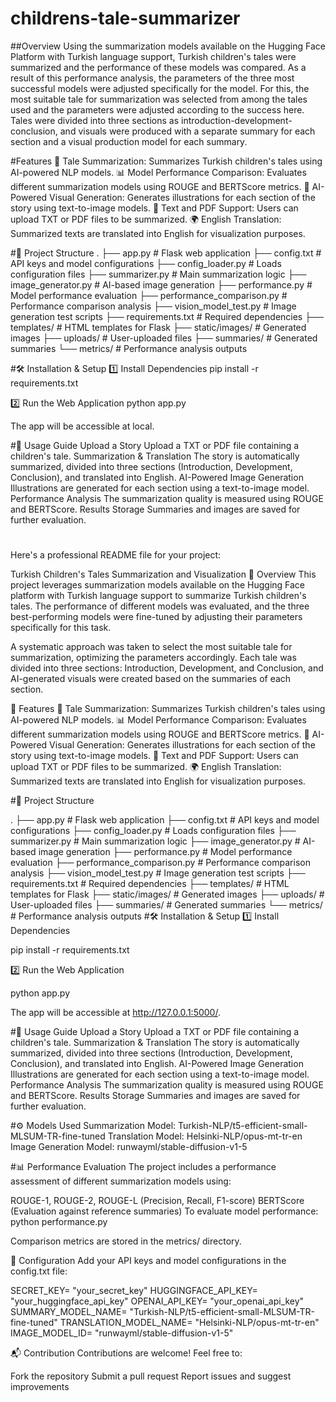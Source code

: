 # childrens-tale-summarizer
##Overview
Using the summarization models available on the Hugging Face Platform with Turkish language support, Turkish children's tales were summarized and the performance of these models was compared. As a result of this performance analysis, the parameters of the three most successful models were adjusted specifically for the model. For this, the most suitable tale for summarization was selected from among the tales used and the parameters were adjusted according to the success here. Tales were divided into three sections as introduction-development-conclusion, and visuals were produced with a separate summary for each section and a visual production model for each summary.

#Features
📜 Tale Summarization: Summarizes Turkish children's tales using AI-powered NLP models.
📊 Model Performance Comparison: Evaluates different summarization models using ROUGE and BERTScore metrics.
🎨 AI-Powered Visual Generation: Generates illustrations for each section of the story using text-to-image models.
📝 Text and PDF Support: Users can upload TXT or PDF files to be summarized.
🌍 English Translation: Summarized texts are translated into English for visualization purposes.

#📂 Project Structure
.
├── app.py                     # Flask web application
├── config.txt                  # API keys and model configurations
├── config_loader.py            # Loads configuration files
├── summarizer.py               # Main summarization logic
├── image_generator.py          # AI-based image generation
├── performance.py              # Model performance evaluation
├── performance_comparison.py   # Performance comparison analysis
├── vision_model_test.py        # Image generation test scripts
├── requirements.txt            # Required dependencies
├── templates/                  # HTML templates for Flask
├── static/images/              # Generated images
├── uploads/                    # User-uploaded files
├── summaries/                  # Generated summaries
└── metrics/                    # Performance analysis outputs

#🛠 Installation & Setup
1️⃣ Install Dependencies
pip install -r requirements.txt

2️⃣ Run the Web Application
python app.py

The app will be accessible at local.

#📑 Usage Guide
Upload a Story
Upload a TXT or PDF file containing a children's tale.
Summarization & Translation
The story is automatically summarized, divided into three sections (Introduction, Development, Conclusion), and translated into English.
AI-Powered Image Generation
Illustrations are generated for each section using a text-to-image model.
Performance Analysis
The summarization quality is measured using ROUGE and BERTScore.
Results Storage
Summaries and images are saved for further evaluation.

#
Here's a professional README file for your project:

Turkish Children's Tales Summarization and Visualization
📌 Overview
This project leverages summarization models available on the Hugging Face platform with Turkish language support to summarize Turkish children's tales. The performance of different models was evaluated, and the three best-performing models were fine-tuned by adjusting their parameters specifically for this task.

A systematic approach was taken to select the most suitable tale for summarization, optimizing the parameters accordingly. Each tale was divided into three sections: Introduction, Development, and Conclusion, and AI-generated visuals were created based on the summaries of each section.

🚀 Features
📜 Tale Summarization: Summarizes Turkish children's tales using AI-powered NLP models.
📊 Model Performance Comparison: Evaluates different summarization models using ROUGE and BERTScore metrics.
🎨 AI-Powered Visual Generation: Generates illustrations for each section of the story using text-to-image models.
📝 Text and PDF Support: Users can upload TXT or PDF files to be summarized.
🌍 English Translation: Summarized texts are translated into English for visualization purposes.


#📂 Project Structure

.
├── app.py                     # Flask web application
├── config.txt                  # API keys and model configurations
├── config_loader.py            # Loads configuration files
├── summarizer.py               # Main summarization logic
├── image_generator.py          # AI-based image generation
├── performance.py              # Model performance evaluation
├── performance_comparison.py   # Performance comparison analysis
├── vision_model_test.py        # Image generation test scripts
├── requirements.txt            # Required dependencies
├── templates/                  # HTML templates for Flask
├── static/images/              # Generated images
├── uploads/                    # User-uploaded files
├── summaries/                  # Generated summaries
└── metrics/                    # Performance analysis outputs
#🛠 Installation & Setup
1️⃣ Install Dependencies

pip install -r requirements.txt

2️⃣ Run the Web Application

python app.py

The app will be accessible at http://127.0.0.1:5000/.

#📑 Usage Guide
Upload a Story
Upload a TXT or PDF file containing a children's tale.
Summarization & Translation
The story is automatically summarized, divided into three sections (Introduction, Development, Conclusion), and translated into English.
AI-Powered Image Generation
Illustrations are generated for each section using a text-to-image model.
Performance Analysis
The summarization quality is measured using ROUGE and BERTScore.
Results Storage
Summaries and images are saved for further evaluation.

#⚙️ Models Used
Summarization Model: Turkish-NLP/t5-efficient-small-MLSUM-TR-fine-tuned
Translation Model: Helsinki-NLP/opus-mt-tr-en
Image Generation Model: runwayml/stable-diffusion-v1-5


#📊 Performance Evaluation
The project includes a performance assessment of different summarization models using:

ROUGE-1, ROUGE-2, ROUGE-L (Precision, Recall, F1-score)
BERTScore (Evaluation against reference summaries)
To evaluate model performance:
python performance.py

Comparison metrics are stored in the metrics/ directory.


🔑 Configuration
Add your API keys and model configurations in the config.txt file:

SECRET_KEY= "your_secret_key"
HUGGINGFACE_API_KEY= "your_huggingface_api_key"
OPENAI_API_KEY= "your_openai_api_key"
SUMMARY_MODEL_NAME= "Turkish-NLP/t5-efficient-small-MLSUM-TR-fine-tuned"
TRANSLATION_MODEL_NAME= "Helsinki-NLP/opus-mt-tr-en"
IMAGE_MODEL_ID= "runwayml/stable-diffusion-v1-5"


📬 Contribution
Contributions are welcome! Feel free to:

Fork the repository
Submit a pull request
Report issues and suggest improvements
